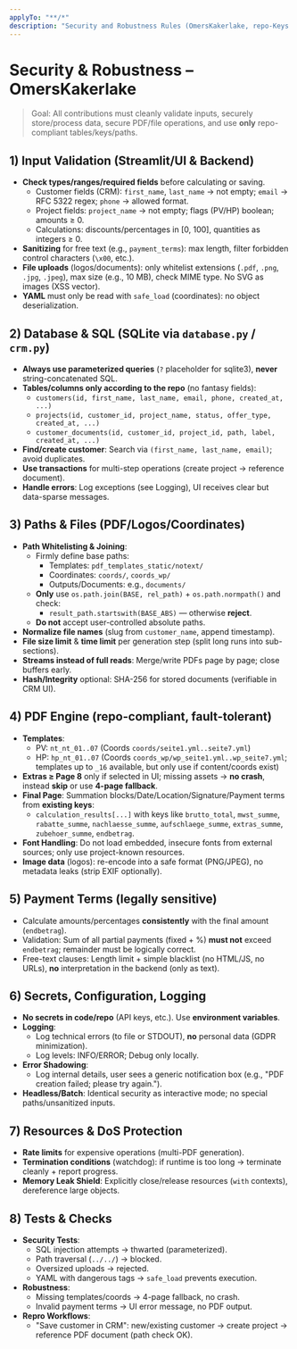 ```yaml
---
applyTo: "**/*"
description: "Security and Robustness Rules (OmersKakerlake, repo-Keys & -Paths)"
---
```


# Security & Robustness – OmersKakerlake

> Goal: All contributions must cleanly validate inputs, securely store/process data,
> secure PDF/file operations, and use **only** repo-compliant tables/keys/paths.

## 1) Input Validation (Streamlit/UI & Backend)
- **Check types/ranges/required fields** before calculating or saving.
  - Customer fields (CRM): `first_name`, `last_name` → not empty; `email` → RFC 5322 regex; `phone` → allowed format.
  - Project fields: `project_name` → not empty; flags (PV/HP) boolean; amounts ≥ 0.
  - Calculations: discounts/percentages in [0, 100], quantities as integers ≥ 0.
- **Sanitizing** for free text (e.g., `payment_terms`): max length, filter forbidden control characters (`\x00`, etc.).
- **File uploads** (logos/documents): only whitelist extensions (`.pdf`, `.png`, `.jpg`, `.jpeg`), max size (e.g., 10 MB),
  check MIME type. No SVG as images (XSS vector).
- **YAML** must only be read with `safe_load` (coordinates): no object deserialization.

## 2) Database & SQL (SQLite via `database.py` / `crm.py`)
- **Always use parameterized queries** (`?` placeholder for sqlite3), **never** string-concatenated SQL.
- **Tables/columns only according to the repo** (no fantasy fields):
  - `customers(id, first_name, last_name, email, phone, created_at, ...)`
  - `projects(id, customer_id, project_name, status, offer_type, created_at, ...)`
  - `customer_documents(id, customer_id, project_id, path, label, created_at, ...)`
- **Find/create customer**: Search via `(first_name, last_name, email)`; avoid duplicates.
- **Use transactions** for multi-step operations (create project → reference document).
- **Handle errors**: Log exceptions (see Logging), UI receives clear but data-sparse messages.

## 3) Paths & Files (PDF/Logos/Coordinates)
- **Path Whitelisting & Joining**:
  - Firmly define base paths:
    - Templates: `pdf_templates_static/notext/`
    - Coordinates: `coords/`, `coords_wp/`
    - Outputs/Documents: e.g., `documents/`
  - **Only** use `os.path.join(BASE, rel_path)` + `os.path.normpath()` and check:
    - `result_path.startswith(BASE_ABS)` — otherwise **reject**.
  - **Do not** accept user-controlled absolute paths.
- **Normalize file names** (slug from `customer_name`, append timestamp).
- **File size limit** & **time limit** per generation step (split long runs into sub-sections).
- **Streams instead of full reads**: Merge/write PDFs page by page; close buffers early.
- **Hash/Integrity** optional: SHA-256 for stored documents (verifiable in CRM UI).

## 4) PDF Engine (repo-compliant, fault-tolerant)
- **Templates**:
  - PV: `nt_nt_01..07` (Coords `coords/seite1.yml..seite7.yml`)
  - HP: `hp_nt_01..07` (Coords `coords_wp/wp_seite1.yml..wp_seite7.yml`; templates up to `_16` available, but only use if content/coords exist)
- **Extras ≥ Page 8** only if selected in UI; missing assets → **no crash**, instead **skip** or use **4-page fallback**.
- **Final Page**: Summation blocks/Date/Location/Signature/Payment terms from **existing keys**:
  - `calculation_results[...]` with keys like `brutto_total`, `mwst_summe`, `rabatte_summe`, `nachlaesse_summe`,
    `aufschlaege_summe`, `extras_summe`, `zubehoer_summe`, `endbetrag`.
- **Font Handling**: Do not load embedded, insecure fonts from external sources; only use project-known resources.
- **Image data** (logos): re-encode into a safe format (PNG/JPEG), no metadata leaks (strip EXIF optionally).

## 5) Payment Terms (legally sensitive)
- Calculate amounts/percentages **consistently** with the final amount (`endbetrag`).
- Validation: Sum of all partial payments (fixed + %) **must not** exceed `endbetrag`; remainder must be logically correct.
- Free-text clauses: Length limit + simple blacklist (no HTML/JS, no URLs), **no** interpretation in the backend (only as text).

## 6) Secrets, Configuration, Logging
- **No secrets in code/repo** (API keys, etc.). Use **environment variables**.
- **Logging**:
  - Log technical errors (to file or STDOUT), **no** personal data (GDPR minimization).
  - Log levels: INFO/ERROR; Debug only locally.
- **Error Shadowing**:
  - Log internal details, user sees a generic notification box (e.g., "PDF creation failed; please try again.").
- **Headless/Batch**: Identical security as interactive mode; no special paths/unsanitized inputs.

## 7) Resources & DoS Protection
- **Rate limits** for expensive operations (multi-PDF generation).
- **Termination conditions** (watchdog): if runtime is too long → terminate cleanly + report progress.
- **Memory Leak Shield**: Explicitly close/release resources (`with` contexts), dereference large objects.

## 8) Tests & Checks
- **Security Tests**:
  - SQL injection attempts → thwarted (parameterized).
  - Path traversal (`../../`) → blocked.
  - Oversized uploads → rejected.
  - YAML with dangerous tags → `safe_load` prevents execution.
- **Robustness**:
  - Missing templates/coords → 4-page fallback, no crash.
  - Invalid payment terms → UI error message, no PDF output.
- **Repro Workflows**:
  - "Save customer in CRM": new/existing customer → create project → reference PDF document (path check OK).